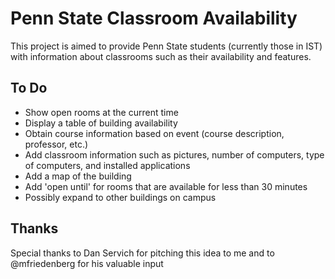 # Penn State Classroom Availability
This project is aimed to provide Penn State students (currently those in IST) with information about classrooms such as their availability and features.

## To Do
- Show open rooms at the current time
- Display a table of building availability
- Obtain course information based on event (course description, professor, etc.)
- Add classroom information such as pictures, number of computers, type of computers, and installed applications
- Add a map of the building
- Add 'open until' for rooms that are available for less than 30 minutes
- Possibly expand to other buildings on campus

## Thanks
Special thanks to Dan Servich for pitching this idea to me and to @mfriedenberg for his valuable input
